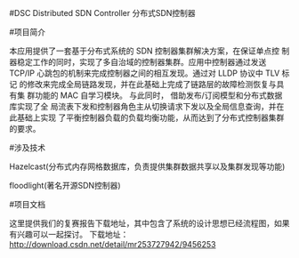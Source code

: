 #DSC
Distributed SDN Controller
分布式SDN控制器

#项目简介

本应用提供了一套基于分布式系统的 SDN 控制器集群解决方案，在保证单点控 制器稳定工作的同时，实现了多自治域的控制器集群。应用中控制器通过发送 TCP/IP 心跳包的机制来完成控制器之间的相互发现。通过对 LLDP 协议中 TLV 标记 的修改来完成全局链路发现，并在此基础上完成了链路层的故障检测恢复与具有集 群功能的 MAC 自学习模块。 与此同时， 借助发布/订阅模型和分布式数据库实现了全 局流表下发和控制器角色主从切换请求下发以及全局信息查询，并在此基础上实现 了平衡控制器负载的负载均衡功能，从而达到了分布式控制器集群的要求。

#涉及技术

Hazelcast(分布式内存网格数据库，负责提供集群数据共享以及集群发现等功能)

floodlight(著名开源SDN控制器)

#项目文档

这里提供我们的复赛报告下载地址，其中包含了系统的设计思想已经流程图，如果有兴趣可以一起探讨。 下载地址：http://download.csdn.net/detail/mr253727942/9456253
